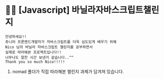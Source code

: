 # 👩‍💻 [Javascript] 바닐라자바스크립트챌린지
```
안녕하세요!! 
쥬니어 프론엔드개발자가 자바스크립트를 더욱 심도있게 배우기 위해
Nico 님의 바닐라 자바스크립트 챌린지를 공부하면서
실제로 따라해본 프로젝트입니다!!
너무나도 알찬 시간 보낸거 같습니다..^^
Thank you so much Nico!!!!!
```
1. nomad 폴더가 직접 따라해본 챌린지 과제가 담겨져 있습니다.
